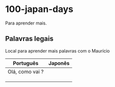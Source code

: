 # 100-japan-days
Para aprender mais.


## Palavras legais

Local para aprender mais palavras com o Maurício

| Português | Japonês |
|-----------|---------|
|  Olá, como vai ?       |         |
|           |         |
|           |         |
|           |         |

